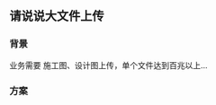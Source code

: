 <!--
 * @Author: NanNan
 * @Date: 2025-07-06 06:23:22
 * @LastEditTime: 2025-07-06 06:26:36
 * @Description:
-->

## 请说说大文件上传

### 背景

业务需要 施工图、设计图上传，单个文件达到百兆以上...

### 方案
